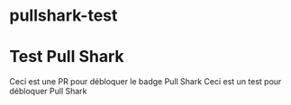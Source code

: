# pullshark-test
# Test Pull Shark
Ceci est une PR pour débloquer le badge Pull Shark
Ceci est un test pour débloquer Pull Shark
